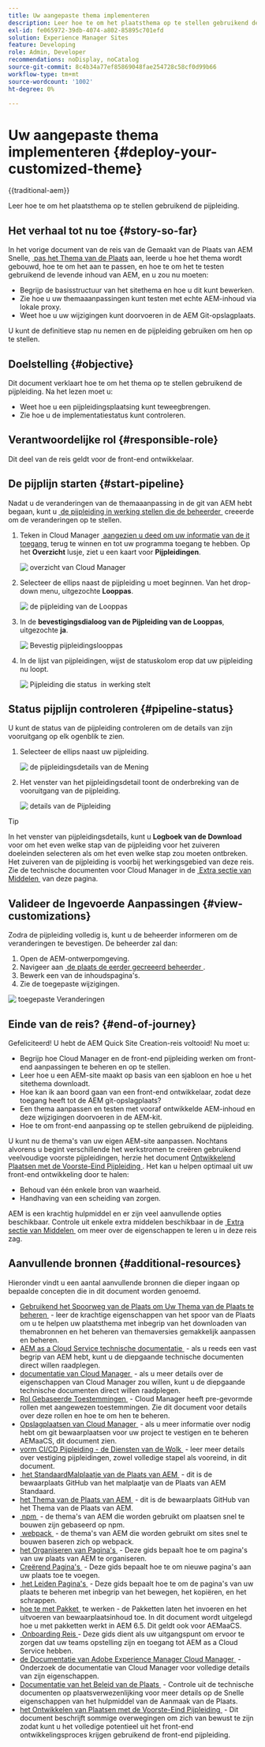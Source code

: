 ```yaml
---
title: Uw aangepaste thema implementeren
description: Leer hoe te om het plaatsthema op te stellen gebruikend de pijpleiding.
exl-id: fe065972-39db-4074-a802-85895c701efd
solution: Experience Manager Sites
feature: Developing
role: Admin, Developer
recommendations: noDisplay, noCatalog
source-git-commit: 8c4b34a77ef85869048fae254728c58cf0d99b66
workflow-type: tm+mt
source-wordcount: '1002'
ht-degree: 0%

---
```



# Uw aangepaste thema implementeren {#deploy-your-customized-theme}

{{traditional-aem}}

Leer hoe te om het plaatsthema op te stellen gebruikend de pijpleiding.

## Het verhaal tot nu toe {#story-so-far}

In het vorige document van de reis van de Gemaakt van de Plaats van AEM Snelle, [&#x200B; pas het Thema van de Plaats &#x200B;](customize-theme.md) aan, leerde u hoe het thema wordt gebouwd, hoe te om het aan te passen, en hoe te om het te testen gebruikend de levende inhoud van AEM, en u zou nu moeten:

* Begrijp de basisstructuur van het sitethema en hoe u dit kunt bewerken.
* Zie hoe u uw themaaanpassingen kunt testen met echte AEM-inhoud via lokale proxy.
* Weet hoe u uw wijzigingen kunt doorvoeren in de AEM Git-opslagplaats.

U kunt de definitieve stap nu nemen en de pijpleiding gebruiken om hen op te stellen.

## Doelstelling {#objective}

Dit document verklaart hoe te om het thema op te stellen gebruikend de pijpleiding. Na het lezen moet u:

* Weet hoe u een pijpleidingsplaatsing kunt teweegbrengen.
* Zie hoe u de implementatiestatus kunt controleren.

## Verantwoordelijke rol {#responsible-role}

Dit deel van de reis geldt voor de front-end ontwikkelaar.

## De pijplijn starten {#start-pipeline}

Nadat u de veranderingen van de themaaanpassing in de git van AEM hebt begaan, kunt u [&#x200B; de pijpleiding in werking stellen die de beheerder &#x200B;](pipeline-setup.md) creeerde om de veranderingen op te stellen.

1. Teken in Cloud Manager [&#x200B; aangezien u deed om uw informatie van de it toegang &#x200B;](retrieve-access.md) terug te winnen en tot uw programma toegang te hebben. Op het **Overzicht** lusje, ziet u een kaart voor **Pijpleidingen**.

   ![&#x200B; overzicht van Cloud Manager &#x200B;](assets/cloud-manager-overview.png)

1. Selecteer de ellips naast de pijpleiding u moet beginnen. Van het drop-down menu, uitgezochte **Looppas**.

   ![&#x200B; de pijpleiding van de Looppas &#x200B;](assets/run-pipeline.png)

1. In de **bevestigingsdialoog van de Pijpleiding van de Looppas**, uitgezochte **ja**.

   ![&#x200B; Bevestig pijpleidingslooppas &#x200B;](assets/pipeline-confirm.png)

1. In de lijst van pijpleidingen, wijst de statuskolom erop dat uw pijpleiding nu loopt.

   ![&#x200B; Pijpleiding die status &#x200B;](assets/pipeline-running.png) in werking stelt

## Status pijplijn controleren {#pipeline-status}

U kunt de status van de pijpleiding controleren om de details van zijn vooruitgang op elk ogenblik te zien.

1. Selecteer de ellips naast uw pijpleiding.

   ![&#x200B; de pijpleidingsdetails van de Mening &#x200B;](assets/view-pipeline-details.png)

1. Het venster van het pijpleidingsdetail toont de onderbreking van de vooruitgang van de pijpleiding.

   ![&#x200B; details van de Pijpleiding &#x200B;](assets/pipeline-details.png)

>[!TIP]
>
>In het venster van pijpleidingsdetails, kunt u **Logboek van de Download** voor om het even welke stap van de pijpleiding voor het zuiveren doeleinden selecteren als om het even welke stap zou moeten ontbreken. Het zuiveren van de pijpleiding is voorbij het werkingsgebied van deze reis. Zie de technische documenten voor Cloud Manager in de [&#x200B; Extra sectie van Middelen &#x200B;](#additional-resources) van deze pagina.

## Valideer de Ingevoerde Aanpassingen {#view-customizations}

Zodra de pijpleiding volledig is, kunt u de beheerder informeren om de veranderingen te bevestigen. De beheerder zal dan:

1. Open de AEM-ontwerpomgeving.
1. Navigeer aan [&#x200B; de plaats de eerder gecreeerd beheerder &#x200B;](create-site.md).
1. Bewerk een van de inhoudspagina&#39;s.
1. Zie de toegepaste wijzigingen.

![&#x200B; toegepaste Veranderingen &#x200B;](assets/changes-applied.png)

## Einde van de reis? {#end-of-journey}

Gefeliciteerd! U hebt de AEM Quick Site Creation-reis voltooid! Nu moet u:

* Begrijp hoe Cloud Manager en de front-end pijpleiding werken om front-end aanpassingen te beheren en op te stellen.
* Leer hoe u een AEM-site maakt op basis van een sjabloon en hoe u het sitethema downloadt.
* Hoe kan ik aan boord gaan van een front-end ontwikkelaar, zodat deze toegang heeft tot de AEM git-opslagplaats?
* Een thema aanpassen en testen met vooraf ontwikkelde AEM-inhoud en deze wijzigingen doorvoeren in de AEM-kit.
* Hoe te om front-end aanpassing op te stellen gebruikend de pijpleiding.

U kunt nu de thema&#39;s van uw eigen AEM-site aanpassen. Nochtans alvorens u begint verschillende het werkstromen te creëren gebruikend veelvoudige voorste pijpleidingen, herzie het document [&#x200B; Ontwikkelend Plaatsen met de Voorste-Eind Pijpleiding &#x200B;](/help/implementing/developing/introduction/developing-with-front-end-pipelines.md). Het kan u helpen optimaal uit uw front-end ontwikkeling door te halen:

* Behoud van één enkele bron van waarheid.
* Handhaving van een scheiding van zorgen.

AEM is een krachtig hulpmiddel en er zijn veel aanvullende opties beschikbaar. Controle uit enkele extra middelen beschikbaar in de [&#x200B; Extra sectie van Middelen &#x200B;](#additional-resources) om meer over de eigenschappen te leren u in deze reis zag.

## Aanvullende bronnen {#additional-resources}

Hieronder vindt u een aantal aanvullende bronnen die dieper ingaan op bepaalde concepten die in dit document worden genoemd.

* [&#x200B; Gebruikend het Spoorweg van de Plaats om Uw Thema van de Plaats te beheren &#x200B;](/help/sites-cloud/administering/site-creation/site-rail.md) - leer de krachtige eigenschappen van het spoor van de Plaats om u te helpen uw plaatsthema met inbegrip van het downloaden van themabronnen en het beheren van themaversies gemakkelijk aanpassen en beheren.
* [&#x200B; AEM as a Cloud Service technische documentatie &#x200B;](https://experienceleague.adobe.com/docs/experience-manager-cloud-service.html) - als u reeds een vast begrip van AEM hebt, kunt u de diepgaande technische documenten direct willen raadplegen.
* [&#x200B; documentatie van Cloud Manager &#x200B;](https://experienceleague.adobe.com/docs/experience-manager-cloud-service/onboarding/onboarding-concepts/cloud-manager-introduction.html) - als u meer details over de eigenschappen van Cloud Manager zou willen, kunt u de diepgaande technische documenten direct willen raadplegen.
* [&#x200B; Rol Gebaseerde Toestemmingen &#x200B;](https://experienceleague.adobe.com/docs/experience-manager-cloud-manager/using/requirements/role-based-permissions.html) - Cloud Manager heeft pre-gevormde rollen met aangewezen toestemmingen. Zie dit document voor details over deze rollen en hoe te om hen te beheren.
* [&#x200B; Opslagplaatsen van Cloud Manager &#x200B;](/help/implementing/cloud-manager/managing-code/managing-repositories.md) - als u meer informatie over nodig hebt om git bewaarplaatsen voor uw project te vestigen en te beheren AEMaaCS, dit document zien.
* [&#x200B; vorm CI/CD Pijpleiding - de Diensten van de Wolk &#x200B;](/help/implementing/cloud-manager/configuring-pipelines/introduction-ci-cd-pipelines.md) - leer meer details over vestiging pijpleidingen, zowel volledige stapel als vooreind, in dit document.
* [&#x200B; het StandaardMalplaatje van de Plaats van AEM &#x200B;](https://github.com/adobe/aem-site-template-standard) - dit is de bewaarplaats GitHub van het malplaatje van de Plaats van AEM Standaard.
* [&#x200B; het Thema van de Plaats van AEM &#x200B;](https://github.com/adobe/aem-site-template-standard-theme-e2e) - dit is de bewaarplaats GitHub van het Thema van de Plaats van AEM.
* [&#x200B; npm &#x200B;](https://www.npmjs.com) - de thema&#39;s van AEM die worden gebruikt om plaatsen snel te bouwen zijn gebaseerd op npm.
* [&#x200B; webpack &#x200B;](https://webpack.js.org) - de thema&#39;s van AEM die worden gebruikt om sites snel te bouwen baseren zich op webpack.
* [&#x200B; het Organiseren van Pagina&#39;s &#x200B;](/help/sites-cloud/authoring/sites-console/organizing-pages.md) - Deze gids bepaalt hoe te om pagina&#39;s van uw plaats van AEM te organiseren.
* [&#x200B; Creërend Pagina&#39;s &#x200B;](/help/sites-cloud/authoring/sites-console/creating-pages.md) - Deze gids bepaalt hoe te om nieuwe pagina&#39;s aan uw plaats toe te voegen.
* [&#x200B; het Leiden Pagina&#39;s &#x200B;](/help/sites-cloud/authoring/sites-console/managing-pages.md) - Deze gids bepaalt hoe te om de pagina&#39;s van uw plaats te beheren met inbegrip van het bewegen, het kopiëren, en het schrappen.
* [&#x200B; hoe te met Pakket &#x200B;](/help/implementing/developing/tools/package-manager.md) te werken - de Pakketten laten het invoeren en het uitvoeren van bewaarplaatsinhoud toe. In dit document wordt uitgelegd hoe u met pakketten werkt in AEM 6.5. Dit geldt ook voor AEMaaCS.
* [&#x200B; Onboarding Reis &#x200B;](/help/journey-onboarding/overview.md) - Deze gids dient als uw uitgangspunt om ervoor te zorgen dat uw teams opstelling zijn en toegang tot AEM as a Cloud Service hebben.
* [&#x200B; de Documentatie van Adobe Experience Manager Cloud Manager &#x200B;](https://experienceleague.adobe.com/docs/experience-manager-cloud-manager/using/introduction-to-cloud-manager.html) - Onderzoek de documentatie van Cloud Manager voor volledige details van zijn eigenschappen.
* [&#x200B; Documentatie van het Beleid van de Plaats &#x200B;](/help/sites-cloud/administering/site-creation/create-site.md) - Controle uit de technische documenten op plaatsverwezenlijking voor meer details op de Snelle eigenschappen van het hulpmiddel van de Aanmaak van de Plaats.
* [&#x200B; het Ontwikkelen van Plaatsen met de Voorste-Eind Pijpleiding &#x200B;](/help/implementing/developing/introduction/developing-with-front-end-pipelines.md) - Dit document beschrijft sommige overwegingen om zich van bewust te zijn zodat kunt u het volledige potentieel uit het front-end ontwikkelingsproces krijgen gebruikend de front-end pijpleiding.
